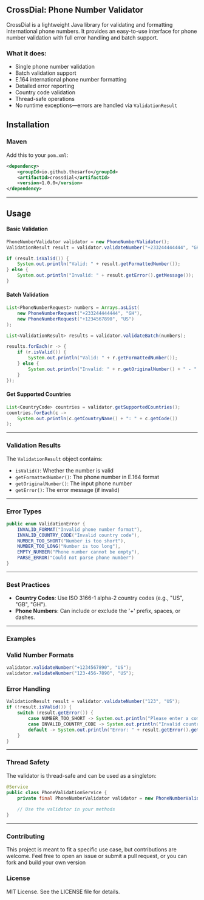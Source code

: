 ## CrossDial: Phone Number Validator

CrossDial is a lightweight Java library for validating and formatting international phone numbers. It provides an easy-to-use interface for phone number validation with full error handling and batch support.

### What it does:

- Single phone number validation
- Batch validation support
- E.164 international phone number formatting
- Detailed error reporting
- Country code validation
- Thread-safe operations
- No runtime exceptions—errors are handled via `ValidationResult`

## Installation

### Maven

Add this to your `pom.xml`:

```xml
<dependency>
    <groupId>io.github.thesarfo</groupId>
    <artifactId>crossdial</artifactId>
    <version>1.0.0</version>
</dependency>
```

---

## Usage

#### Basic Validation

```java
PhoneNumberValidator validator = new PhoneNumberValidator();
ValidationResult result = validator.validateNumber("+233244444444", "GH");

if (result.isValid()) {
    System.out.println("Valid: " + result.getFormattedNumber());
} else {
    System.out.println("Invalid: " + result.getError().getMessage());
}
```

#### Batch Validation

```java
List<PhoneNumberRequest> numbers = Arrays.asList(
    new PhoneNumberRequest("+233244444444", "GH"),
    new PhoneNumberRequest("+1234567890", "US")
);

List<ValidationResult> results = validator.validateBatch(numbers);

results.forEach(r -> {
    if (r.isValid()) {
        System.out.println("Valid: " + r.getFormattedNumber());
    } else {
        System.out.println("Invalid: " + r.getOriginalNumber() + " - " + r.getError().getMessage());
    }
});
```

#### Get Supported Countries

```java
List<CountryCode> countries = validator.getSupportedCountries();
countries.forEach(c -> 
    System.out.println(c.getCountryName() + ": " + c.getCode())
);
```

---

### Validation Results

The `ValidationResult` object contains:

- `isValid()`: Whether the number is valid
- `getFormattedNumber()`: The phone number in E.164 format
- `getOriginalNumber()`: The input phone number
- `getError()`: The error message (if invalid)

---

### Error Types

```java
public enum ValidationError {
    INVALID_FORMAT("Invalid phone number format"),
    INVALID_COUNTRY_CODE("Invalid country code"),
    NUMBER_TOO_SHORT("Number is too short"),
    NUMBER_TOO_LONG("Number is too long"),
    EMPTY_NUMBER("Phone number cannot be empty"),
    PARSE_ERROR("Could not parse phone number")
}
```

---

### Best Practices

- **Country Codes**: Use ISO 3166-1 alpha-2 country codes (e.g., "US", "GB", "GH").
- **Phone Numbers**: Can include or exclude the '+' prefix, spaces, or dashes.

---

### Examples

### Valid Number Formats

```java
validator.validateNumber("+1234567890", "US");
validator.validateNumber("123-456-7890", "US");
```

### Error Handling

```java
ValidationResult result = validator.validateNumber("123", "US");
if (!result.isValid()) {
    switch (result.getError()) {
        case NUMBER_TOO_SHORT -> System.out.println("Please enter a complete number");
        case INVALID_COUNTRY_CODE -> System.out.println("Invalid country code");
        default -> System.out.println("Error: " + result.getError().getMessage());
    }
}
```

---

### Thread Safety

The validator is thread-safe and can be used as a singleton:

```java
@Service
public class PhoneValidationService {
    private final PhoneNumberValidator validator = new PhoneNumberValidator();
    
    // Use the validator in your methods
}
```

---

### Contributing

This project is meant to fit a specific use case, but contributions are welcome. Feel free to open an issue or submit a pull request, or you can fork and build your own version

### License

MIT License. See the LICENSE file for details.